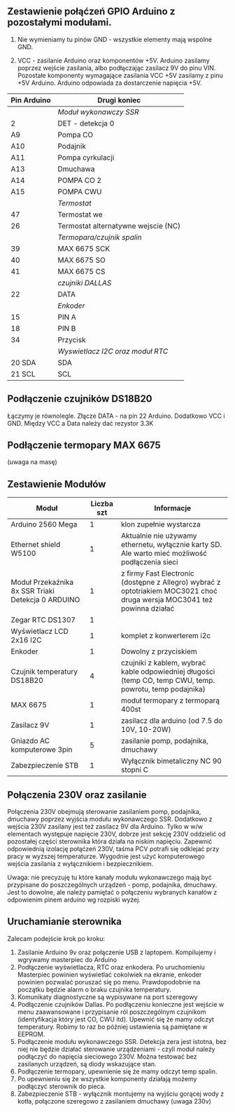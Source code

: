 
## Zestawienie połąćzeń GPIO Arduino z pozostałymi modułami.

1) Nie wymieniamy tu pinów GND - wszystkie elementy mają wspólne GND.

2) VCC - zasilanie Arduino oraz komponentów +5V. 
Arduino zasilamy poprzez wejście zasilania, albo podłączając zasilacz 9V do pinu VIN.
Pozostałe komponenty wymagające zasilania VCC +5V zasilamy z pinu +5V Arduino. Arduino odpowiada za dostarczenie napięcia +5V.


| Pin Arduino | Drugi koniec |
| --- | --- |
|  | *Moduł wykonawczy SSR* |
| 2 | DET - detekcja 0 |
| A9 | Pompa CO |
| A10 | Podajnik |
| A11 | Pompa cyrkulacji |
| A13 | Dmuchawa |
| A14 | POMPA CO 2 |
| A15 | POMPA CWU | 
|  | *Termostat* |
| 47 | Termostat we |
| 26 | Termostat alternatywne wejscie (NC) |
|  | *Termopara/czujnik spalin* |
| 39 | MAX 6675 SCK |
| 40 | MAX 6675 SO |
| 41 | MAX 6675 CS |
|  | *czujniki DALLAS* |
| 22 | DATA |
|  | *Enkoder* |
| 15 | PIN A |
| 18 | PIN B |
| 34 | Przycisk |
|  | *Wyswietlacz I2C oraz moduł RTC*|
| 20 SDA | SDA |
| 21 SCL | SCL |

## Podłączenie czujników DS18B20
Łączymy je równolegle. Złącze DATA - na pin 22 Arduino.
Dodatkowo VCC i GND. Między VCC a Data należy dać rezystor 3.3K

## Podłączenie termopary MAX 6675
(uwaga na masę)

## Zestawienie Modułów

| Moduł | Liczba szt | Informacje |
| --- | --- | --- |
| Arduino 2560 Mega | 1 | klon zupełnie wystarcza |
| Ethernet shield W5100 | 1 | Aktualnie nie używamy ethernetu, wyłącznie karty SD. Ale warto mieć możliwość podłączenia sieci |
| Moduł Przekaźnika 8x SSR Triaki Detekcja 0 ARDUINO | 1 | z firmy Fast Electronic (dostępne z Allegro) wybrać z optotriakiem MOC3021 choć druga wersja MOC3041 też powinna działać |
| Zegar RTC DS1307 | 1 | |
| Wyświetlacz LCD 2x16 I2C | 1 | komplet z konwerterem i2c |
| Enkoder | 1 | Dowolny z przyciskiem |
| Czujnik temperatury DS18B20 | 4 | czujniki z kablem, wybrać kable odpowiedniej długości (temp CO, temp CWU, temp. powrotu, temp podajnika) |
| MAX 6675 | 1 | moduł termopary z termoparą 400st |
| Zasilacz 9V | 1 | zasilacz dla arduino (od 7.5 do 10V, 10-20W) |
| Gniazdo AC komputerowe 3pin | 5 | zasilanie pomp, podajnika, dmuchawy |
| Zabezpieczenie STB | 1 | Wyłącznik bimetaliczny NC 90 stopni C |

## Połączenia 230V oraz zasilanie

Połączenia 230V obejmują sterowanie zasilaniem pomp, podajnika, dmuchawy poprzez wyjścia modułu wykonawczego SSR.
Dodatkowo z wejścia 230V zasilany jest też zasilacz 9V dla Arduino. Tylko w w/w elementach występuje napięcie 230V, dobrze jest sekcję 230V oddzielić od pozostałej części sterownika która działa na niskim napięciu. Zapewnić odpowiednią izolację połąćzeń 230V, taśma PCV potrafi się odklejać przy pracy w wyższej temperaturze.
Wygodnie jest użyć komputerowego wejścia zasilania z wyłącznikiem i bezpiecznikiem.

Uwaga: nie precyzuję tu które kanały modułu wykonawczego mają być przypisane do poszczególnych urządzeń - pomp, podajnika, dmuchawy. Jest to dowolne, ale należy pamiętać o połączeniu wybranych kanałów z odpowienim pinem arduino wg rozpiski wyżej.

## Uruchamianie sterownika

Zalecam podejście krok po kroku:

1. Zasilanie Arduino 9v oraz połączenie USB z laptopem. Kompilujemy i wgrywamy masterpiec do Arduino
2. Podłączenie wyświetlacza, RTC oraz enkodera. Po uruchomieniu Masterpiec powinien wyświetlać cokolwiek na ekranie, enkoder powinien pozwalać poruszać się po menu. Prawdopodobnie na początku będzie alarm o braku czujnika temperatury.
3. Komunikaty diagnostyczne są wypisywane na port szeregowy
4. Podłączenie czujników Dallas. Po podłączeniu konieczne jest wejście w menu zaawansowane i przypisanie ról poszczególnym czujnikom (identyfikacja który jest CO, CWU itd). Upewnić się że mamy odczyt temperatury. Robimy to raz bo później ustawienia są pamiętane w EEPROM.
5. Podłączenie modułu wykonawczego SSR. Detekcja zera jest istotna, bez niej nie będzie działać sterowanie urządzeniami - czyli moduł należy podłączyć do napięcia sieciowego 230V. Można testować bez zasilanych urządzeń, są diody wskazujące stan. 
6. Podłączenie termopary, upewnienie się że mamy odczyt temp spalin.
7. Po upewnieniu się że wszystkie komponenty działają możemy podłączyć sterownik do pieca.
8. Zabezpieczenie STB - wyłącznik montujemy na wyjściu gorącej wody z kotła, połączone szeregowo z zasilaniem dmuchawy (uwaga 230v)


